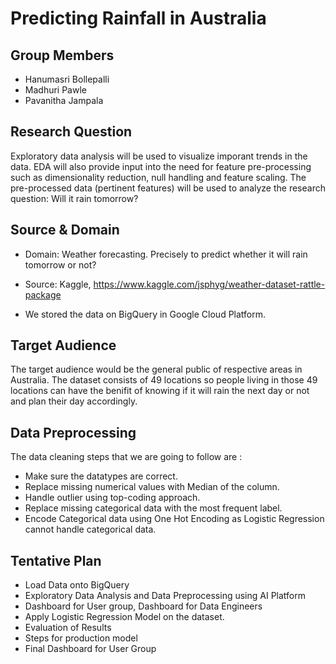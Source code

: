 # Predicting Rainfall in Australia

## Group Members
* Hanumasri Bollepalli
* Madhuri Pawle
* Pavanitha Jampala

## Research Question

Exploratory data analysis will be used to visualize imporant trends in the data. EDA will also provide input into the need for feature pre-processing such as dimensionality reduction, null handling and feature scaling. The pre-processed data (pertinent features) will be used to analyze the research question: Will it rain tomorrow?

## Source & Domain

* Domain: Weather forecasting. Precisely to predict whether it will rain tomorrow or not?

* Source: Kaggle, https://www.kaggle.com/jsphyg/weather-dataset-rattle-package

* We stored the data on BigQuery in Google Cloud Platform.

## Target Audience

The target audience would be the general public of respective areas in Australia. The dataset consists of 49 locations so people living in those 49 locations can have the benifit of knowing if it will rain the next day or not and plan their day accordingly.

## Data Preprocessing

The data cleaning steps that we are going to follow are :
* Make sure the datatypes are correct.
* Replace missing numerical values with Median of the column.
* Handle outlier using top-coding approach.
* Replace missing categorical data with the most frequent label.
* Encode Categorical data using One Hot Encoding as Logistic Regression cannot handle categorical data.

## Tentative Plan

* Load Data onto BigQuery
* Exploratory Data Analysis and Data Preprocessing using AI Platform
* Dashboard for User group, Dashboard for Data Engineers
* Apply Logistic Regression Model on the dataset.
* Evaluation of Results
* Steps for production model
* Final Dashboard for User Group
